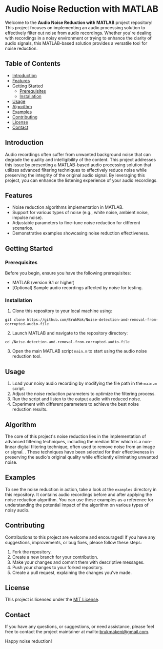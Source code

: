 # Audio Noise Reduction with MATLAB

Welcome to the **Audio Noise Reduction with MATLAB** project repository! This project focuses on implementing an audio processing solution to effectively filter out noise from audio recordings. Whether you're dealing with recordings in a noisy environment or trying to enhance the clarity of audio signals, this MATLAB-based solution provides a versatile tool for noise reduction.

## Table of Contents

- [Introduction](#introduction)
- [Features](#features)
- [Getting Started](#getting-started)
  - [Prerequisites](#prerequisites)
  - [Installation](#installation)
- [Usage](#usage)
- [Algorithm](#algorithm)
- [Examples](#examples)
- [Contributing](#contributing)
- [License](#license)
- [Contact](#contact)

## Introduction

Audio recordings often suffer from unwanted background noise that can degrade the quality and intelligibility of the content. This project addresses this issue by presenting a MATLAB-based audio processing solution that utilizes advanced filtering techniques to effectively reduce noise while preserving the integrity of the original audio signal. By leveraging this project, you can enhance the listening experience of your audio recordings.

## Features

- Noise reduction algorithms implementation in MATLAB.
- Support for various types of noise (e.g., white noise, ambient noise, impulse noise).
- Adjustable parameters to fine-tune noise reduction for different scenarios.
- Demonstrative examples showcasing noise reduction effectiveness.

## Getting Started

### Prerequisites

Before you begin, ensure you have the following prerequisites:

- MATLAB (version 9.1 or higher)
- [Optional] Sample audio recordings affected by noise for testing.

### Installation

1. Clone this repository to your local machine using:

```
git clone https://github.com/BrukMak/Noise-detection-and-removal-from-corrupted-audio-file
```

2. Launch MATLAB and navigate to the repository directory:
```
cd /Noise-detection-and-removal-from-corrupted-audio-file
```

3. Open the main MATLAB script `main.m` to start using the audio noise reduction tool.

## Usage

1. Load your noisy audio recording by modifying the file path in the `main.m` script.
2. Adjust the noise reduction parameters to optimize the filtering process.
3. Run the script and listen to the output audio with reduced noise.
4. Experiment with different parameters to achieve the best noise reduction results.

## Algorithm

The core of this project's noise reduction lies in the implementation of advanced filtering techniques, including the median filter which is a non-linear digital filtering technique, often used to remove noise from an image or signal.
. These techniques have been selected for their effectiveness in preserving the audio's original quality while efficiently eliminating unwanted noise.

## Examples

To see the noise reduction in action, take a look at the `examples` directory in this repository. It contains audio recordings before and after applying the noise reduction algorithm. You can use these examples as a reference for understanding the potential impact of the algorithm on various types of noisy audio.

## Contributing

Contributions to this project are welcome and encouraged! If you have any suggestions, improvements, or bug fixes, please follow these steps:

1. Fork the repository.
2. Create a new branch for your contribution.
3. Make your changes and commit them with descriptive messages.
4. Push your changes to your forked repository.
5. Create a pull request, explaining the changes you've made.

## License

This project is licensed under the [MIT License](LICENSE).

## Contact

If you have any questions, or suggestions, or need assistance, please feel free to contact the project maintainer at mailto:brukmakeni@gmail.com.

Happy noise reduction!

